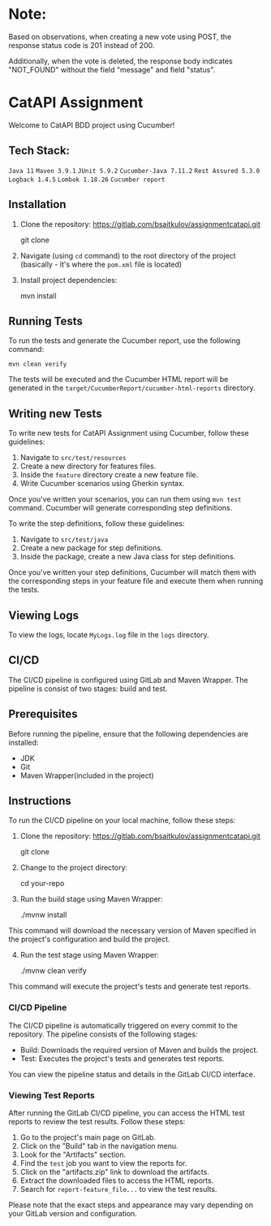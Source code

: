 # **Note:** 
Based on observations, when creating a new vote using POST, the response status code is 201 instead of 200. 

Additionally, when the vote is deleted, the response body indicates "NOT_FOUND" without the field "message" and field "status".

# CatAPI Assignment 

Welcome to CatAPI BDD project using Cucumber!

## Tech Stack: 

`Java 11` `Maven 3.9.1` `JUnit 5.9.2` `Cucumber-Java 7.11.2` `Rest Assured 5.3.0` `Logback 1.4.5` `Lombok 1.18.26` `Cucumber report`

## Installation

1. Clone the repository: https://gitlab.com/bsaitkulov/assignmentcatapi.git


    git clone

2. Navigate (using `cd` command) to the root directory of the project (basically - it's where the `pom.xml` file is located)

3. Install project dependencies:
  
    
    mvn install


## Running Tests

To run the tests and generate the Cucumber report, use the following command:

    mvn clean verify

The tests will be executed and the Cucumber HTML report will be generated in the `target/CucumberReport/cucumber-html-reports` directory.

## Writing new Tests 
To write new tests for CatAPI Assignment  using Cucumber, follow these guidelines:

1. Navigate to `src/test/resources`
2. Create a new directory for features files.
3. Inside the `feature` directory create a new feature file.
4. Write Cucumber scenarios using Gherkin syntax.

Once you've written your scenarios, you can run them using `mvn test` command. Cucumber will generate corresponding step definitions.

To write the step definitions, follow these guidelines:

1. Navigate to `src/test/java`
2. Create a new package for step definitions.
3. Inside the package, create a new Java class for step definitions.

Once you've written your step definitions, Cucumber will match them with the corresponding steps in your feature file and execute them when running the tests.

## Viewing Logs
To view the logs, locate `MyLogs.log` file in the `logs` directory.

## CI/CD
The CI/CD pipeline is configured using GitLab and Maven Wrapper. The pipeline is consist of two stages: build and test.

## Prerequisites 
Before running the pipeline, ensure that the following dependencies are installed:
- JDK
- Git
- Maven Wrapper(included in the project)

## Instructions 
To run the CI/CD pipeline on your local machine, follow these steps:
1. Clone the repository: https://gitlab.com/bsaitkulov/assignmentcatapi.git


    git clone

2. Change to the project directory: 


    cd your-repo

3. Run the build stage using Maven Wrapper:


    ./mvnw install

This command will download the necessary version of Maven specified in the project's configuration and build the project.

4. Run the test stage using Maven Wrapper:


    ./mvnw clean verify

This command will execute the project's tests and generate test reports.

### CI/CD Pipeline

The CI/CD pipeline is automatically triggered on every commit to the repository. The pipeline consists of the following stages:

- Build: Downloads the required version of Maven and builds the project.
- Test: Executes the project's tests and generates test reports.

You can view the pipeline status and details in the GitLab CI/CD interface.

### Viewing Test Reports

After running the GitLab CI/CD pipeline, you can access the HTML test reports to review the test results. Follow these steps:

1. Go to the project's main page on GitLab.
2. Click on the "Build" tab in the navigation menu.
3. Look for the "Artifacts" section.
4. Find the `test` job you want to view the reports for.
5. Click on the "artifacts.zip" link to download the artifacts.
6. Extract the downloaded files to access the HTML reports.
7. Search for `report-feature_file...` to view the test results.

Please note that the exact steps and appearance may vary depending on your GitLab version and configuration.


